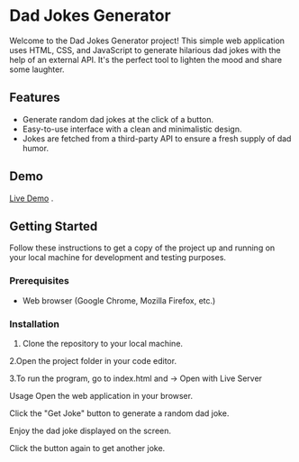 
# Dad Jokes Generator

Welcome to the Dad Jokes Generator project! This simple web application uses HTML, CSS, and JavaScript to generate hilarious dad jokes with the help of an external API. It's the perfect tool to lighten the mood and share some laughter.

## Features

- Generate random dad jokes at the click of a button.
- Easy-to-use interface with a clean and minimalistic design.
- Jokes are fetched from a third-party API to ensure a fresh supply of dad humor.

## Demo

[Live Demo]('https://strong-zuccutto-7ea53e.netlify.app/') .

## Getting Started

Follow these instructions to get a copy of the project up and running on your local machine for development and testing purposes.

### Prerequisites

- Web browser (Google Chrome, Mozilla Firefox, etc.)

### Installation

1. Clone the repository to your local machine.

2.Open the project folder in your code editor.

3.To run the program, go to index.html and -> Open with Live Server

Usage
Open the web application in your browser.

Click the "Get Joke" button to generate a random dad joke.

Enjoy the dad joke displayed on the screen.

Click the button again to get another joke.
